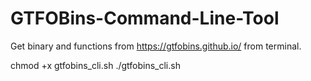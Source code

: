 # GTFOBins-Command-Line-Tool
Get binary and functions from https://gtfobins.github.io/ from terminal.

chmod +x gtfobins_cli.sh
./gtfobins_cli.sh
